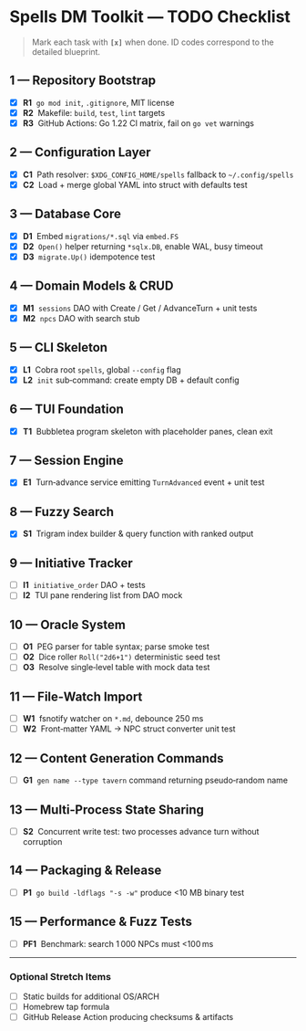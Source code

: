 # Spells DM Toolkit — TODO Checklist

> Mark each task with **`[x]`** when done. ID codes correspond to the detailed blueprint.

## 1 — Repository Bootstrap

- [x] **R1**  `go mod init`, `.gitignore`, MIT license
- [x] **R2**  Makefile: `build`, `test`, `lint` targets
- [x] **R3**  GitHub Actions: Go 1.22 CI matrix, fail on `go vet` warnings

## 2 — Configuration Layer

- [x] **C1**  Path resolver: `$XDG_CONFIG_HOME/spells` fallback to `~/.config/spells`
- [x] **C2**  Load + merge global YAML into struct with defaults test

## 3 — Database Core

- [x] **D1**  Embed `migrations/*.sql` via `embed.FS`
- [x] **D2**  `Open()` helper returning `*sqlx.DB`, enable WAL, busy timeout
- [x] **D3**  `migrate.Up()` idempotence test

## 4 — Domain Models & CRUD

- [x] **M1**  `sessions` DAO with Create / Get / AdvanceTurn + unit tests
- [x] **M2**  `npcs` DAO with search stub

## 5 — CLI Skeleton

- [x] **L1**  Cobra root `spells`, global `--config` flag
- [x] **L2**  `init` sub‑command: create empty DB + default config

## 6 — TUI Foundation

- [x] **T1**  Bubbletea program skeleton with placeholder panes, clean exit

## 7 — Session Engine

- [x] **E1**  Turn‑advance service emitting `TurnAdvanced` event + unit test

## 8 — Fuzzy Search

- [x] **S1**  Trigram index builder & query function with ranked output

## 9 — Initiative Tracker

- [ ] **I1**  `initiative_order` DAO + tests
- [ ] **I2**  TUI pane rendering list from DAO mock

## 10 — Oracle System

- [ ] **O1**  PEG parser for table syntax; parse smoke test
- [ ] **O2**  Dice roller `Roll("2d6+1")` deterministic seed test
- [ ] **O3**  Resolve single‑level table with mock data test

## 11 — File‑Watch Import

- [ ] **W1**  fsnotify watcher on `*.md`, debounce 250 ms
- [ ] **W2**  Front‑matter YAML → NPC struct converter unit test

## 12 — Content Generation Commands

- [ ] **G1**  `gen name --type tavern` command returning pseudo‑random name

## 13 — Multi‑Process State Sharing

- [ ] **S2**  Concurrent write test: two processes advance turn without corruption

## 14 — Packaging & Release

- [ ] **P1**  `go build -ldflags "-s -w"` produce <10 MB binary test

## 15 — Performance & Fuzz Tests

- [ ] **PF1**  Benchmark: search 1 000 NPCs must <100 ms

---

### Optional Stretch Items

- [ ] Static builds for additional OS/ARCH
- [ ] Homebrew tap formula
- [ ] GitHub Release Action producing checksums & artifacts
